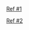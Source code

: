 [Ref #1](https://dkvirus.gitbooks.io/-npm/content/chapter1.html)

[Ref #2](https://nodejs.org/en/download/package-manager/#nvm)
